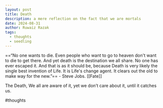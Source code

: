 ```yaml
---
layout: post
title: Death
description: a mere reflection on the fact that we are mortals
date: 2024-08-31
author: Ruwaiz Razak
tags:
  - thoughts
  - seedling
---
```

==“No one wants to die. Even people who want to go to heaven don't want to die to get there. And yet death is the destination we all share. No one has ever escaped it. And that is as it should be, because Death is very likely the single best invention of Life. It is Life's change agent. It clears out the old to make way for the new.”== - Steve Jobs. [[Fate]]

The Death, We all are aware of it, yet we don’t care about it, until it catches us.

#thoughts